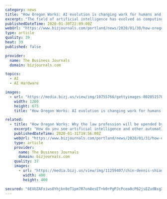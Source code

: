 ```yaml
---
category: news
title: "How Oregon Works: AI evolution is changing work for humans and machines"
excerpt: "The field of artificial intelligence has evolved as computing and storage prices have come down and the amount of data created by smart devices has gone up. Infrastructure from Google Cloud and Amazon Web Services and other tech giants mean more people now have access."
publishedDateTime: 2020-01-30T22:09:00Z
webUrl: "https://www.bizjournals.com/portland/news/2020/01/30/how-oregon-works-ai-evolution-is-changing-work-for.html"
type: article
quality: 39
heat: 39
published: false

provider:
  name: The Business Journals
  domain: bizjournals.com

topics:
  - AI
  - AI Hardware

images:
  - url: "https://media.bizj.us/view/img/10755766/gettyimages-802851578*1200xx5000-2813-0-290.jpg"
    width: 1200
    height: 675
    title: "How Oregon Works: AI evolution is changing work for humans and machines"

related:
  - title: "How Oregon Works: Why the law profession will be upended by AI"
    excerpt: "How do you see artificial intelligence and other automation trends affecting your industry? Technology is changing how we practice and how we work with clients on legal issues. One of the most costly aspects of engaging a lawyer is the cost of reviewing thousands of documents — whether it’s an M&A transaction in due diligence or it’s litigation — and AI technology now allows for the review of these documents in a much more efficient and cost-effective way."
    publishedDateTime: 2020-01-31T19:56:00Z
    webUrl: "https://www.bizjournals.com/portland/news/2020/01/31/how-oregon-works-why-the-law-profession-will-be.html"
    type: article
    provider:
      name: The Business Journals
      domain: bizjournals.com
    quality: 37
    images:
      - url: "https://media.bizj.us/view/img/11259407/chin-dennis-shiau-yen*400xx1200-1200-0-0.jpg"
        width: 400
        height: 400

secured: "6EXUZAFxiwsOYhjkn9eT1pm7R7on8esET+k0rPgPJcPcea0cP62jsEZudBxgXqpYId08MnrkwkdrSq1uNyRjRY/6NYrU8XNaLzJIR9fZR3Z/YqRNiYeaXs0P+vdpSNHG+WyFsaxpCDRgcpuIamHL074Sk0rxEIzWxTvv4xyVk2VRlKw2auNkiuvBIA0y+6OWDFPy5Ndbq9WzHnQTVqJOb4pA8qQBnK8j4bLa0n2QXxe147ixuXucsEFVh1MasU3Ax4MXM9q4W3TkRcFTP54aqXNbgOVEXaZQ35Dz0F/FTrwNTji0YhtYcSBfOgSwGkXdm6iryrCnjTNvqd+Gb76J/9b+2oLtsVBX5Zahyc8/DjMGThb71gykX6dEtRjvd2Ii/NqIOExWHGednnnLRIVS2zDoykQBDa7/ghEU22OSQuGd0hdw6UX90BhHuLLbl/f+/M4JZIPTXCmmBPA6+d9jla+8opa1a3Gb0AS2J6nc/YQ=;9N5KAlqg5c8paoGowqQutw=="
---
```


